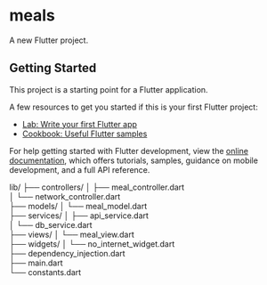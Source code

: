 # meals

A new Flutter project.

## Getting Started

This project is a starting point for a Flutter application.

A few resources to get you started if this is your first Flutter project:

- [Lab: Write your first Flutter app](https://docs.flutter.dev/get-started/codelab)
- [Cookbook: Useful Flutter samples](https://docs.flutter.dev/cookbook)

For help getting started with Flutter development, view the
[online documentation](https://docs.flutter.dev/), which offers tutorials,
samples, guidance on mobile development, and a full API reference.



lib/
├── controllers/
│   ├── meal_controller.dart         
│   └── network_controller.dart       
├── models/
│   └── meal_model.dart               
├── services/
│   ├── api_service.dart             
│   └── db_service.dart              
├── views/
│   └── meal_view.dart               
├── widgets/
│   └── no_internet_widget.dart       
├── dependency_injection.dart         
├── main.dart                        
└── constants.dart                    
